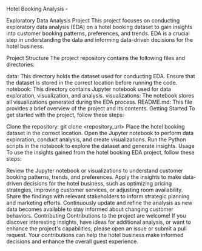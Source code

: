 Hotel Booking Analysis - 

Exploratory Data Analysis Project
This project focuses on conducting exploratory data analysis (EDA) on a hotel booking dataset to gain insights into customer booking patterns, preferences, and trends. EDA is a crucial step in understanding the data and informing data-driven decisions for the hotel business.

Project Structure
The project repository contains the following files and directories:

data: This directory holds the dataset used for conducting EDA. Ensure that the dataset is stored in the correct location before running the code.
notebook: This directory contains Jupyter notebook used for data exploration, visualization, and analysis.
visualizations: The notebook stores all visualizations generated during the EDA process.
README.md: This file provides a brief overview of the project and its contents.
Getting Started
To get started with the project, follow these steps:

Clone the repository: git clone <repository_url>
Place the hotel booking dataset in the correct location.
Open the Jupyter notebook to perform data exploration, conduct analysis, and create visualizations.
Run the Python scripts in the notebook to explore the dataset and generate insights.
Usage
To use the insights gained from the hotel booking EDA project, follow these steps:

Review the Jupyter notebook or visualizations to understand customer booking patterns, trends, and preferences.
Apply the insights to make data-driven decisions for the hotel business, such as optimizing pricing strategies, improving customer services, or adjusting room availability.
Share the findings with relevant stakeholders to inform strategic planning and marketing efforts.
Continuously update and refine the analysis as new data becomes available to stay informed about changing customer behaviors.
Contributing
Contributions to the project are welcome! If you discover interesting insights, have ideas for additional analysis, or want to enhance the project's capabilities, please open an issue or submit a pull request. Your contributions can help the hotel business make informed decisions and enhance the overall guest experience.
